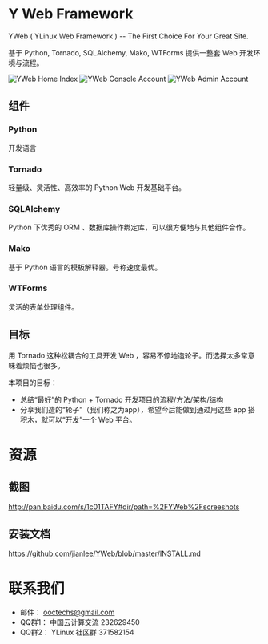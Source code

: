 # Y Web Framework

YWeb ( YLinux Web Framework ) -- The First Choice For Your Great Site.

基于 Python, Tornado, SQLAlchemy, Mako, WTForms 提供一整套 Web 开发环境与流程。

![YWeb Home Index](https://raw.githubusercontent.com/jianlee/YWeb/master/docs/source/_static/screenshots/yweb-home-index.png)
![YWeb Console Account](https://raw.githubusercontent.com/jianlee/YWeb/master/docs/source/_static/screenshots/yweb-console-account.png)
![YWeb Admin Account](https://raw.githubusercontent.com/jianlee/YWeb/master/docs/source/_static/screenshots/yweb-admin-account.png)


## 组件

### Python

开发语言


### Tornado

轻量级、灵活性、高效率的 Python Web 开发基础平台。


### SQLAlchemy

Python 下优秀的 ORM 、数据库操作绑定库，可以很方便地与其他组件合作。


### Mako

基于 Python 语言的模板解释器。号称速度最优。


### WTForms

灵活的表单处理组件。


## 目标

用 Tornado 这种松耦合的工具开发 Web ，容易不停地造轮子。而选择太多常意味着烦恼也很多。

本项目的目标：

- 总结“最好”的 Python + Tornado 开发项目的流程/方法/架构/结构
- 分享我们造的“轮子”（我们称之为app），希望今后能做到通过用这些 app 搭积木，就可以“开发”一个 Web 平台。


# 资源

## 截图

http://pan.baidu.com/s/1c01TAFY#dir/path=%2FYWeb%2Fscreeshots

## 安装文档

https://github.com/jianlee/YWeb/blob/master/INSTALL.md


# 联系我们

- 邮件： ooctechs@gmail.com
- QQ群1： 中国云计算交流 232629450 
- QQ群2： YLinux 社区群 371582154 
